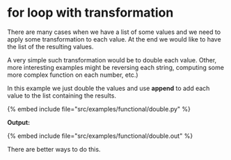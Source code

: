 # for loop with transformation


There are many cases when we have a list of some values and we need to apply some transformation to each value. At the end we would
like to have the list of the resulting values.

A very simple such transformation would be to double each value. Other, more interesting examples might be reversing each string,
computing some more complex function on each number, etc.)

In this example we just double the values and use **append** to add each value to the list containing the results.

{% embed include file="src/examples/functional/double.py" %}

**Output:**

{% embed include file="src/examples/functional/double.out" %}

There are better ways to do this.

